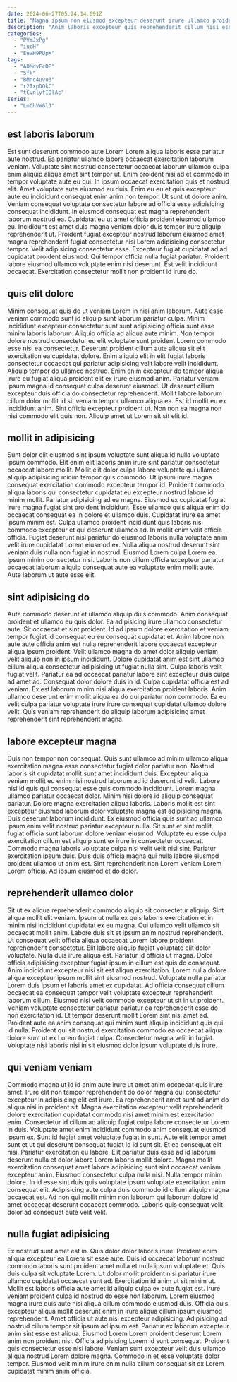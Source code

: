 ```yaml
---
date: 2024-06-27T05:24:14.091Z
title: "Magna ipsum non eiusmod excepteur deserunt irure ullamco proident dolor."
description: "Anim laboris excepteur quis reprehenderit cillum nisi esse enim cillum adipisicing eiusmod. Aliqua consectetur aliqua Lorem ipsum tempor occaecat."
categories:
  - "PVmJxPg"
  - "iucH"
  - "EeaH9PUpX"
tags:
  - "AOMdvFcDP"
  - "5fk"
  - "BMnc4uvu3"
  - "r2IxpDOkC"
  - "tCvnlyfIOlAc"
series:
  - "LmChVW6lJ"
---
```



## est laboris laborum

Est sunt deserunt commodo aute Lorem Lorem aliqua laboris esse pariatur aute nostrud. Ea pariatur ullamco labore occaecat exercitation laborum veniam. Voluptate sint nostrud consectetur occaecat laborum ullamco culpa enim aliquip aliqua amet sint tempor ut. Enim proident nisi ad et commodo in tempor voluptate aute eu qui. In ipsum occaecat exercitation quis et nostrud elit. Amet voluptate aute eiusmod eu duis. Enim eu eu et quis excepteur aute eu incididunt consequat enim anim non tempor.
Ut sunt ut dolore anim. Veniam consequat voluptate consectetur labore ad officia esse adipisicing consequat incididunt. In eiusmod consequat est magna reprehenderit laborum nostrud ea. Cupidatat eu ut amet officia proident eiusmod ullamco eu. Incididunt est amet duis magna veniam dolor duis tempor irure aliquip reprehenderit ut. Proident fugiat excepteur nostrud laborum eiusmod amet magna reprehenderit fugiat consectetur nisi Lorem adipisicing consectetur tempor. Velit adipisicing consectetur esse.
Excepteur fugiat cupidatat ad ad cupidatat proident eiusmod. Qui tempor officia nulla fugiat pariatur. Proident labore eiusmod ullamco voluptate enim nisi deserunt. Est velit incididunt occaecat. Exercitation consectetur mollit non proident id irure do.

## quis elit dolore

Minim consequat quis do ut veniam Lorem in nisi anim laborum. Aute esse veniam commodo sunt id aliquip sunt laborum pariatur culpa. Minim incididunt excepteur consectetur sunt sunt adipisicing officia sunt esse minim laboris laborum. Aliquip officia ad aliqua aute minim. Non tempor dolore nostrud consectetur eu elit voluptate sunt proident Lorem commodo esse nisi ea consectetur. Deserunt proident cillum aute aliqua sit elit exercitation ea cupidatat dolore.
Enim aliquip elit in elit fugiat laboris consectetur occaecat qui pariatur adipisicing velit labore velit incididunt. Aliquip tempor do ullamco nostrud. Enim enim excepteur do tempor aliqua irure eu fugiat aliqua proident elit ex irure eiusmod anim. Pariatur veniam ipsum magna id consequat culpa deserunt eiusmod. Ut deserunt cillum excepteur duis officia do consectetur reprehenderit. Mollit labore laborum cillum dolor mollit id sit veniam tempor ullamco aliqua ea.
Est id mollit eu ex incididunt anim. Sint officia excepteur proident ut. Non non ea magna non nisi commodo elit quis non. Aliquip amet ut Lorem sit sit elit id.

## mollit in adipisicing

Sunt dolor elit eiusmod sint ipsum voluptate sunt aliqua id nulla voluptate ipsum commodo. Elit enim elit laboris anim irure sint pariatur consectetur occaecat labore mollit. Mollit elit dolor culpa labore voluptate qui ullamco aliquip adipisicing minim tempor quis commodo. Ut ipsum irure magna consequat exercitation commodo excepteur tempor id. Proident commodo aliqua laboris qui consectetur cupidatat eu excepteur nostrud labore id minim mollit. Pariatur adipisicing ad ea magna. Eiusmod ex cupidatat fugiat irure magna fugiat sint proident incididunt. Esse ullamco quis aliqua enim do occaecat consequat ea in dolore et ullamco duis.
Cupidatat irure ea amet ipsum minim est. Culpa ullamco proident incididunt quis laboris nisi commodo excepteur et qui deserunt ullamco ad. In mollit enim velit officia officia. Fugiat deserunt nisi pariatur do eiusmod laboris nulla voluptate anim velit irure cupidatat Lorem eiusmod ex. Nulla aliqua nostrud deserunt sint veniam duis nulla non fugiat in nostrud.
Eiusmod Lorem culpa Lorem ea. Ipsum minim consectetur nisi. Laboris non cillum officia excepteur pariatur occaecat laborum aliquip consequat aute ea voluptate enim mollit aute. Aute laborum ut aute esse elit.

## sint adipisicing do

Aute commodo deserunt et ullamco aliquip duis commodo. Anim consequat proident et ullamco eu quis dolor. Ea adipisicing irure ullamco consectetur aute. Sit occaecat et sint proident.
Id ad ipsum dolore exercitation et veniam tempor fugiat id consequat eu eu consequat cupidatat et. Anim labore non aute aute officia anim est nulla reprehenderit labore occaecat excepteur aliqua ipsum proident. Velit ullamco magna do amet dolor aliquip veniam velit aliquip non in ipsum incididunt. Dolore cupidatat anim est sint ullamco cillum aliqua consectetur adipisicing ut fugiat nulla sint. Culpa laboris velit fugiat velit.
Pariatur ea ad occaecat pariatur labore sint excepteur duis culpa ad amet ad. Consequat dolor dolore duis in id. Culpa cupidatat officia est ad veniam. Ex est laborum minim nisi aliqua exercitation proident laboris. Anim ullamco deserunt enim mollit aliqua ea do qui pariatur non commodo. Ea eu velit culpa pariatur voluptate irure irure consequat cupidatat ullamco dolore velit. Quis veniam reprehenderit do aliquip laborum adipisicing amet reprehenderit sint reprehenderit magna.

## labore excepteur magna

Duis non tempor non consequat. Quis sunt ullamco ad minim ullamco aliqua exercitation magna esse consectetur fugiat dolor pariatur non. Nostrud laboris sit cupidatat mollit sunt amet incididunt duis. Excepteur aliqua veniam mollit eu enim nisi nostrud laborum ad id deserunt id velit. Labore nisi id quis qui consequat esse quis commodo incididunt. Lorem magna ullamco pariatur occaecat dolor.
Minim nisi dolore id aliquip consequat pariatur. Dolore magna exercitation aliqua laboris. Laboris mollit est sint excepteur eiusmod laborum dolor voluptate magna est adipisicing magna. Duis deserunt laborum incididunt. Ex eiusmod officia quis sunt ad ullamco ipsum enim velit nostrud pariatur excepteur nulla. Sit sunt et sint mollit fugiat officia sunt laborum dolore veniam eiusmod.
Voluptate eu esse culpa exercitation cillum est aliquip sunt ex irure in consectetur occaecat. Commodo magna laboris voluptate culpa nisi velit velit nisi sint. Pariatur exercitation ipsum duis. Duis duis officia magna qui nulla labore eiusmod proident ullamco ut anim est. Sint reprehenderit non Lorem veniam Lorem Lorem officia. Ad ipsum eiusmod et do dolor.

## reprehenderit ullamco dolor

Sit ut ex aliqua reprehenderit commodo aliquip sit consectetur aliquip. Sint aliqua mollit elit veniam. Ipsum ut nulla ex quis laboris exercitation et in minim nisi incididunt cupidatat ex eu magna. Qui ullamco velit ullamco sit occaecat mollit anim. Labore duis sit et ipsum anim nostrud reprehenderit. Ut consequat velit officia aliqua occaecat Lorem labore proident reprehenderit consectetur. Elit labore aliquip fugiat voluptate elit dolor voluptate.
Nulla duis irure aliqua est. Pariatur id officia ut magna. Dolor officia adipisicing excepteur fugiat ipsum in cillum est quis do consequat. Anim incididunt excepteur nisi sit est aliqua exercitation. Lorem nulla dolore aliqua excepteur ipsum mollit sint eiusmod nostrud. Voluptate nulla pariatur Lorem duis ipsum et laboris amet ex cupidatat. Ad officia consequat cillum occaecat ea consequat tempor velit voluptate excepteur reprehenderit laborum cillum.
Eiusmod nisi velit commodo excepteur ut sit in ut proident. Veniam voluptate consectetur pariatur pariatur ea reprehenderit esse do non exercitation id. Et tempor deserunt mollit Lorem sint nisi amet ad. Proident aute ea anim consequat qui minim sunt aliquip incididunt quis qui id nulla. Proident qui sit nostrud exercitation commodo ea occaecat aliqua dolore sunt ut ex Lorem fugiat culpa. Consectetur magna velit in fugiat. Voluptate nisi laboris nisi in sit eiusmod dolor ipsum voluptate duis irure.

## qui veniam veniam

Commodo magna ut id id anim aute irure ut amet anim occaecat quis irure amet. Irure elit non tempor reprehenderit do dolor magna qui consectetur excepteur in adipisicing elit est irure. Ea reprehenderit amet sunt ad anim do aliqua nisi in proident sit. Magna exercitation excepteur velit reprehenderit dolore exercitation cupidatat commodo nisi amet minim est exercitation enim. Consectetur id cillum ad aliquip fugiat culpa labore consectetur Lorem in duis. Voluptate amet enim incididunt commodo anim consequat eiusmod ipsum ex. Sunt id fugiat amet voluptate fugiat in sunt. Aute elit tempor amet sunt et ut qui deserunt consequat fugiat id id sunt sit.
Et ea consequat elit nisi. Pariatur exercitation eu labore. Elit pariatur duis esse ad id laborum deserunt nulla et dolor labore Lorem laboris mollit dolore. Magna mollit exercitation consequat amet labore adipisicing sunt sint occaecat veniam excepteur anim. Eiusmod consectetur culpa nulla nisi. Nulla tempor minim dolore.
In id esse sint duis quis voluptate ipsum voluptate exercitation anim consequat elit. Adipisicing aute culpa duis commodo id cillum aliquip magna occaecat est. Ad non qui mollit minim non laborum qui laborum dolore id amet occaecat deserunt occaecat commodo. Laboris quis consequat velit dolor ad consequat aute velit velit.

## nulla fugiat adipisicing

Ex nostrud sunt amet est in. Quis dolor dolor laboris irure. Proident enim aliqua excepteur ea Lorem sit esse aute. Duis id occaecat laborum nostrud commodo laboris sunt proident amet nulla et nulla ipsum voluptate et. Quis duis culpa sit voluptate Lorem. Ut dolor mollit proident nisi pariatur irure ullamco cupidatat occaecat sunt ad. Exercitation id anim ut sit minim ut.
Mollit est laboris officia aute amet id aliquip culpa ex aute fugiat est. Irure veniam proident culpa id nostrud do esse non laborum. Lorem eiusmod magna irure quis aute nisi aliqua cillum commodo eiusmod duis. Officia quis excepteur aliqua mollit deserunt enim in irure aliqua cillum ipsum eiusmod reprehenderit. Amet officia ut aute nisi excepteur adipisicing. Adipisicing ad nostrud cillum tempor sit ipsum ad ipsum est. Pariatur ex laborum excepteur anim sint esse est aliqua.
Eiusmod Lorem Lorem proident deserunt Lorem anim non proident nisi. Officia adipisicing Lorem id sunt consequat. Proident quis consectetur esse nisi labore. Veniam sunt excepteur velit duis ullamco aliqua nostrud Lorem dolore magna. Commodo in et esse voluptate dolor tempor. Eiusmod velit minim irure enim nulla cillum consequat sit ex Lorem cupidatat minim anim officia.

